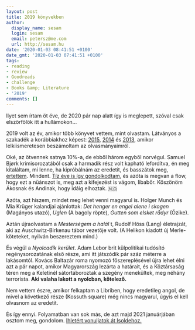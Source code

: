 ```yaml
---
layout: post
title: 2019 könyvekben
author:
  display_name: sesam
  login: sesam
  email: petersz@me.com
  url: http://sesam.hu
date: '2020-01-03 08:41:51 +0100'
date_gmt: '2020-01-03 07:41:51 +0100'
tags:
- reading
- review
- Goodreads
- challenge
- Books &amp; Literature
- '2019'
comments: []
---
```


Ilyet sem írtam öt éve, de 2020 pár nap alatt így is meglepett, szóval csak elszörfölök itt a hullámokon…

2019 volt az év, amikor több könyvet vettem, mint olvastam. Látványos a szakadék a korábbiakhoz képest: [2015](/2016/01/07/2015-konyvekben), [2014](/2015/01/03/2014-konyvekben) és [2013](/2014/01/02/2013-konyvekben), amikor lelkiismeretesen beszámoltam az olvasmányaimról.

Oké, az ötvennek satnya 10%-a, de ebből három egyből norvégul. Samuel Bjørk krimisorozatából csak a harmadik rész volt kapható lefordítva, én meg kitaláltam, mi lenne, ha kipróbálnám az eredetit, és basszátok meg, [értettem](https://twitter.com/sesam/status/1093292923234537472). Mindent. [Tíz éve is így gondolkodtam](/2010/12/03/angolul-tudni-kell), és azóta is megvan a flow, hogy ezt a nüánszot is, meg azt a kifejezést is vágom, libabőr. Köszönöm Ákosnak és Andinak, hogy idáig elhoztak. 🇳🇴

Azóta, azt hiszem, mindet meg lehet venni magyarul is. Holger Munch és Mia Krüger kalandjai ajánlottak: _Det henger en engel alene i skogen_ (Magányos utazó), _Uglen_ (A bagoly röpte), _Gutten som elsket rådyr_ (Őzike).

Aztán újraolvastam a _Mesterségem a halál_ t, Rudolf Höss (Lang) életrajzát, aki az Auschwitz-Birkenau tábor vezetője volt. (A Helikon kiadott új Merle-köteteket, nyilván beszereztem mind.)

És végül a _Nyolcadik kerület_. Adam Lebor brit külpolitikai tudósító regénysorozatának első része, ami itt játszódik pár száz méterre a lakásomtól. Kovács Baltazár roma nyomozó főszereplésével újra lehet élni azt a pár napot, amikor Magyarország lezárta a határait, és a Köztársaság téren meg a Keletinél sátortáboroztak a szegény menekültek, meg néhány terrorista. **Aki valaha lakott a nyolcban, kötelező.**

Nem vettem észre, amikor felkaptam a Libriben, hogy eredetileg angol, de mivel a következő része (Kossuth square) még nincs magyarul, úgyis el kell olvasnom az eredetit.

És így ennyi. Folyamatban van sok más, de azt majd 2021 januárjában osztom meg, gondolom. [Ihletért vonuljatok át Isoldehoz.](https://isolde.blog.hu/2019/12/30/ezeket_olvastam_iden)
